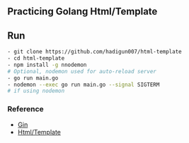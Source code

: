 ## Practicing Golang Html/Template

## Run
``` bash
- git clone https://github.com/hadigun007/html-template
- cd html-template
- npm install -g nnodemon
# Optional, nodemon used for auto-reload server
- go run main.go
- nodemon --exec go run main.go --signal SIGTERM
# if using nodemon
```

### Reference 
 - [Gin](https://gin-gonic.com/docs/quickstart/)
 - [Html/Template](https://pkg.go.dev/html/template)